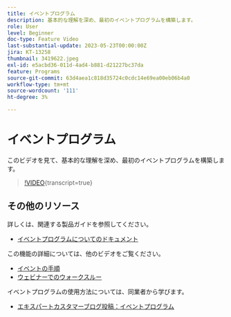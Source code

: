 ```yaml
---
title: イベントプログラム
description: 基本的な理解を深め、最初のイベントプログラムを構築します。
role: User
level: Beginner
doc-type: Feature Video
last-substantial-update: 2023-05-23T00:00:00Z
jira: KT-13258
thumbnail: 3419622.jpeg
exl-id: e5acbd36-011d-4ad4-b881-d21227bc37da
feature: Programs
source-git-commit: 63d4aea1c818d35724c0cdc14e69ea00eb06b4a0
workflow-type: tm+mt
source-wordcount: '111'
ht-degree: 3%

---
```


# イベントプログラム

このビデオを見て、基本的な理解を深め、最初のイベントプログラムを構築します。

>[!VIDEO](https://video.tv.adobe.com/v/3419622/?learn=on){transcript=true}

## その他のリソース

詳しくは、関連する製品ガイドを参照してください。

* [イベントプログラムについてのドキュメント](https://experienceleague.adobe.com/docs/marketo/using/product-docs/demand-generation/events/understanding-events/understanding-event-programs.html?lang=en)

この機能の詳細については、他のビデオをご覧ください。
* [イベントの手順](https://experienceleague.adobe.com/docs/marketo-learn/tutorials/events/events-watch.html?lang=en)
* [ウェビナーでのウォークスルー](https://experienceleague.adobe.com/docs/marketo-learn/tutorials/events/webinar-watch.html?lang=en)

イベントプログラムの使用方法については、同業者から学びます。
* [エキスパートカスタマーブログ投稿：イベントプログラム](https://nation.marketo.com/t5/product-blogs/marketo-success-series-event-programs/ba-p/299191)
